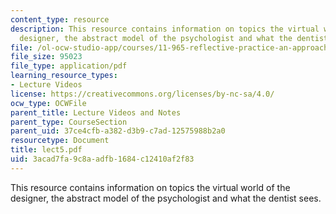 ```yaml
---
content_type: resource
description: This resource contains information on topics the virtual world of the
  designer, the abstract model of the psychologist and what the dentist sees.
file: /ol-ocw-studio-app/courses/11-965-reflective-practice-an-approach-for-expanding-your-learning-frontiers-january-iap-2007/3acad7fa9c8aadfb1684c12410af2f83_lect5.pdf
file_size: 95023
file_type: application/pdf
learning_resource_types:
- Lecture Videos
license: https://creativecommons.org/licenses/by-nc-sa/4.0/
ocw_type: OCWFile
parent_title: Lecture Videos and Notes
parent_type: CourseSection
parent_uid: 37ce4cfb-a382-d3b9-c7ad-12575988b2a0
resourcetype: Document
title: lect5.pdf
uid: 3acad7fa-9c8a-adfb-1684-c12410af2f83
---
```

This resource contains information on topics the virtual world of the designer, the abstract model of the psychologist and what the dentist sees.